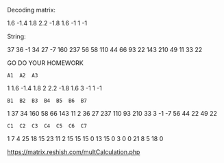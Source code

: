 Decoding matrix:

1.6  -1.4  1.8
2.2  -1.8  1.6
-1     1    -1


String:

37 36 -1 34 27 -7 160 237 56 58 110 44 66 93 22 143 210 49 11 33 22

GO DO YOUR HOMEWORK

	A1	A2	A3
1	1.6	-1.4	1.8
2	2.2	-1.8	1.6
3	-1	1	-1


	B1	B2	B3	B4	B5	B6	B7
1	37	34	160	58	66	143	11
2	36	27	237	110	93	210	33
3	-1	-7	56	44	22	49	22





	C1	C2	C3	C4	C5	C6	C7
1	7	4	25	18	15	23	11
2	15	15	15	0	13	15	0
3	0	0	21	8	5	18	0

https://matrix.reshish.com/multCalculation.php
